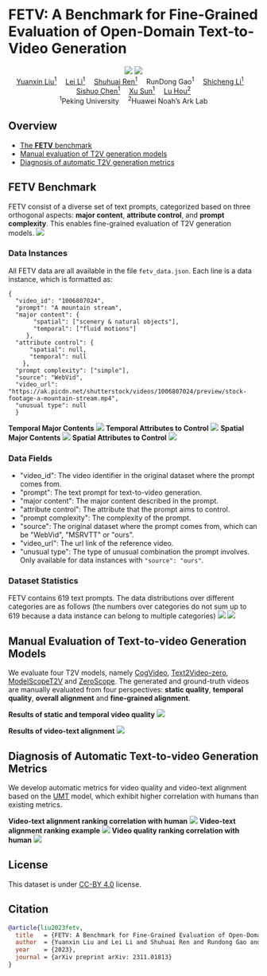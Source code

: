 # FETV: A Benchmark for Fine-Grained Evaluation of Open-Domain Text-to-Video Generation
<div align="center">
    <a href='https://arxiv.org/abs/2311.01813'><img src='https://img.shields.io/badge/ArXiv-2311.01813-red'></a>
    <a href='https://huggingface.co/datasets/lyx97/FETV'><img src='https://img.shields.io/badge/%F0%9F%A4%97%20Hugging%20Face-Dataset-blue'></a>
</div>

<div>
<div align="center">
    <a href='https://llyx97.github.io/' target='_blank'>Yuanxin Liu<sup>1</sup></a>&emsp;
    <a href='https://leili.site/' target='_blank'>Lei Li<sup>1</sup></a>&emsp;
    <a href='https://renshuhuai-andy.github.io/' target='_blank'>Shuhuai Ren<sup>1</sup></a>&emsp;
    RunDong Gao<sup>1</sup>&emsp;
    <a href='https://lscpku.github.io/' target='_blank'>Shicheng Li<sup>1</sup></a>&emsp;
    </br>
    <a href='https://pkucss.github.io/' target='_blank'>Sishuo Chen<sup>1</sup></a>&emsp;
    <a href='https://xusun.org/' target='_blank'>Xu Sun<sup>1</sup></a>&emsp;
    <a href='https://houlu369.github.io/' target='_blank'>Lu Hou<sup>2</sup></a>
</div>
<div>
<div align="center">
    <sup>1</sup>Peking University&emsp;
    <sup>2</sup>Huawei Noah’s Ark Lab
    
</div>


## Overview
- [The **FETV** benchmark](#fetv)
- [Manual evaluation of T2V generation models](#manual_eval)
- [Diagnosis of automatic T2V generation metrics](#auto_eval)


## <span id="fetv"> FETV Benchmark </span>
FETV consist of a diverse set of text prompts, categorized based on three orthogonal aspects: **major content**, **attribute control**, and **prompt complexity**. This enables fine-grained evaluation of T2V generation models.
![](./Figures/categorization.png)

### Data Instances
All FETV data are all available in the file `fetv_data.json`. Each line is a data instance, which is formatted as:
```
{
  "video_id": "1006807024", 
  "prompt": "A mountain stream", 
  "major content": {
       "spatial": ["scenery & natural objects"], 
       "temporal": ["fluid motions"]
     }, 
  "attribute control": {
      "spatial": null, 
      "temporal": null
    }, 
  "prompt complexity": ["simple"], 
  "source": "WebVid", 
  "video_url": "https://ak.picdn.net/shutterstock/videos/1006807024/preview/stock-footage-a-mountain-stream.mp4",
  "unusual type": null
  }
```
**Temporal Major Contents**
![](./Figures/example_temporal_content.png)
**Temporal Attributes to Control**
![](./Figures/example_temporal_attribute.png)
**Spatial Major Contents**
![](./Figures/example_spatial_content.png)
**Spatial Attributes to Control**
![](./Figures/example_spatial_attribute.png)

### Data Fields
* "video_id": The video identifier in the original dataset where the prompt comes from.
* "prompt": The text prompt for text-to-video generation.
* "major content": The major content described in the prompt.
* "attribute control": The attribute that the prompt aims to control.
* "prompt complexity": The complexity of the prompt.
* "source": The original dataset where the prompt comes from, which can be "WebVid", "MSRVTT" or "ours".
* "video_url": The url link of the reference video.
* "unusual type": The type of unusual combination the prompt involves. Only available for data instances with `"source": "ours"`.

### Dataset Statistics
FETV contains 619 text prompts. The data distributions over different categories are as follows (the numbers over categories do not sum up to 619 because a data instance can belong to multiple categories)
![](./Figures/content_attribute_statistics.png)
![](./Figures/complexity_statistics.png)

## <span id="manual_eval"> Manual Evaluation of Text-to-video Generation Models </span>
We evaluate four T2V models, namely [CogVideo](https://github.com/THUDM/CogVideo), [Text2Video-zero](https://github.com/Picsart-AI-Research/Text2Video-Zero), [ModelScopeT2V](https://modelscope.cn/models/damo/text-to-video-synthesis/summary) and [ZeroScope](https://huggingface.co/cerspense/zeroscope_v2_576w). The generated and ground-truth videos are manually evaluated from four perspectives: **static quality**, **temporal quality**, **overall alignment** and **fine-grained alignment**.

**Results of static and temporal video quality**
![](./Figures/manual_result_quality.jpg)

**Results of video-text alignment**
![](./Figures/manual_result_alignment.jpg)

## <span id="auto_eval"> Diagnosis of Automatic Text-to-video Generation Metrics </span>
We develop automatic metrics for video quality and video-text alignment based on the [UMT](https://github.com/opengvlab/unmasked_teacher) model, which exhibit higher correlation with humans than existing metrics.

**Video-text alignment ranking correlation with human**
![](./Figures/alignment_rank_correlation.jpg)
**Video-text alignment ranking example**
![](./Figures/alignment_rank_example.jpg)
**Video quality ranking correlation with human**
![](./Figures/video_quality_rank_correlation.jpg)

## License
This dataset is under [CC-BY 4.0](https://creativecommons.org/licenses/by/4.0/) license.

## Citation
```bibtex
@article{liu2023fetv,
  title   = {FETV: A Benchmark for Fine-Grained Evaluation of Open-Domain Text-to-Video Generation},
  author  = {Yuanxin Liu and Lei Li and Shuhuai Ren and Rundong Gao and Shicheng Li and Sishuo Chen and Xu Sun and Lu Hou},
  year    = {2023},
  journal = {arXiv preprint arXiv: 2311.01813}
}
```
